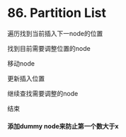 # 86. Partition List

遍历找到当前插入下一node的位置

找到目前需要调整位置的node

移动node

更新插入位置

继续查找需要调整的node

结束

#### 添加dummy node来防止第一个数大于x